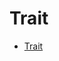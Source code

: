 # Trait

<!--ts-->
* [Trait](#trait)

<!-- Created by https://github.com/ekalinin/github-markdown-toc -->
<!-- Added by: runner, at: Tue Oct 18 09:07:22 UTC 2022 -->

<!--te-->






